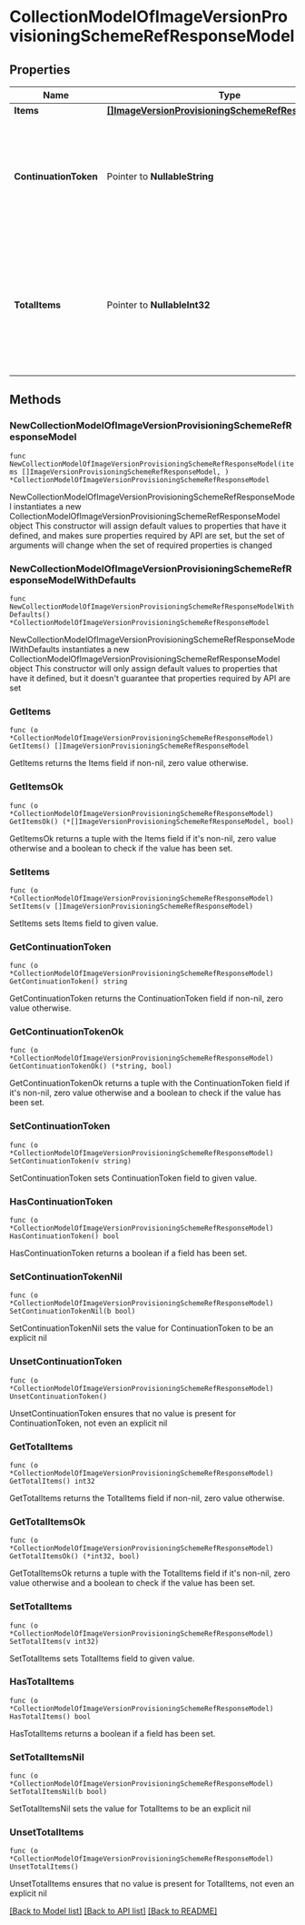 # CollectionModelOfImageVersionProvisioningSchemeRefResponseModel

## Properties

Name | Type | Description | Notes
------------ | ------------- | ------------- | -------------
**Items** | [**[]ImageVersionProvisioningSchemeRefResponseModel**](ImageVersionProvisioningSchemeRefResponseModel.md) | List of items. | 
**ContinuationToken** | Pointer to **NullableString** | If present, indicates to the caller that the query was not complete, and they should call the API again specifying the continuation token as a query parameter. | [optional] 
**TotalItems** | Pointer to **NullableInt32** | Indicates the total number of items in the collection, which may be more than the number of Items returned, if there is a ContinuationToken.  Only returned in the response to &#x60;$search&#x60; APIs. | [optional] 

## Methods

### NewCollectionModelOfImageVersionProvisioningSchemeRefResponseModel

`func NewCollectionModelOfImageVersionProvisioningSchemeRefResponseModel(items []ImageVersionProvisioningSchemeRefResponseModel, ) *CollectionModelOfImageVersionProvisioningSchemeRefResponseModel`

NewCollectionModelOfImageVersionProvisioningSchemeRefResponseModel instantiates a new CollectionModelOfImageVersionProvisioningSchemeRefResponseModel object
This constructor will assign default values to properties that have it defined,
and makes sure properties required by API are set, but the set of arguments
will change when the set of required properties is changed

### NewCollectionModelOfImageVersionProvisioningSchemeRefResponseModelWithDefaults

`func NewCollectionModelOfImageVersionProvisioningSchemeRefResponseModelWithDefaults() *CollectionModelOfImageVersionProvisioningSchemeRefResponseModel`

NewCollectionModelOfImageVersionProvisioningSchemeRefResponseModelWithDefaults instantiates a new CollectionModelOfImageVersionProvisioningSchemeRefResponseModel object
This constructor will only assign default values to properties that have it defined,
but it doesn't guarantee that properties required by API are set

### GetItems

`func (o *CollectionModelOfImageVersionProvisioningSchemeRefResponseModel) GetItems() []ImageVersionProvisioningSchemeRefResponseModel`

GetItems returns the Items field if non-nil, zero value otherwise.

### GetItemsOk

`func (o *CollectionModelOfImageVersionProvisioningSchemeRefResponseModel) GetItemsOk() (*[]ImageVersionProvisioningSchemeRefResponseModel, bool)`

GetItemsOk returns a tuple with the Items field if it's non-nil, zero value otherwise
and a boolean to check if the value has been set.

### SetItems

`func (o *CollectionModelOfImageVersionProvisioningSchemeRefResponseModel) SetItems(v []ImageVersionProvisioningSchemeRefResponseModel)`

SetItems sets Items field to given value.


### GetContinuationToken

`func (o *CollectionModelOfImageVersionProvisioningSchemeRefResponseModel) GetContinuationToken() string`

GetContinuationToken returns the ContinuationToken field if non-nil, zero value otherwise.

### GetContinuationTokenOk

`func (o *CollectionModelOfImageVersionProvisioningSchemeRefResponseModel) GetContinuationTokenOk() (*string, bool)`

GetContinuationTokenOk returns a tuple with the ContinuationToken field if it's non-nil, zero value otherwise
and a boolean to check if the value has been set.

### SetContinuationToken

`func (o *CollectionModelOfImageVersionProvisioningSchemeRefResponseModel) SetContinuationToken(v string)`

SetContinuationToken sets ContinuationToken field to given value.

### HasContinuationToken

`func (o *CollectionModelOfImageVersionProvisioningSchemeRefResponseModel) HasContinuationToken() bool`

HasContinuationToken returns a boolean if a field has been set.

### SetContinuationTokenNil

`func (o *CollectionModelOfImageVersionProvisioningSchemeRefResponseModel) SetContinuationTokenNil(b bool)`

 SetContinuationTokenNil sets the value for ContinuationToken to be an explicit nil

### UnsetContinuationToken
`func (o *CollectionModelOfImageVersionProvisioningSchemeRefResponseModel) UnsetContinuationToken()`

UnsetContinuationToken ensures that no value is present for ContinuationToken, not even an explicit nil
### GetTotalItems

`func (o *CollectionModelOfImageVersionProvisioningSchemeRefResponseModel) GetTotalItems() int32`

GetTotalItems returns the TotalItems field if non-nil, zero value otherwise.

### GetTotalItemsOk

`func (o *CollectionModelOfImageVersionProvisioningSchemeRefResponseModel) GetTotalItemsOk() (*int32, bool)`

GetTotalItemsOk returns a tuple with the TotalItems field if it's non-nil, zero value otherwise
and a boolean to check if the value has been set.

### SetTotalItems

`func (o *CollectionModelOfImageVersionProvisioningSchemeRefResponseModel) SetTotalItems(v int32)`

SetTotalItems sets TotalItems field to given value.

### HasTotalItems

`func (o *CollectionModelOfImageVersionProvisioningSchemeRefResponseModel) HasTotalItems() bool`

HasTotalItems returns a boolean if a field has been set.

### SetTotalItemsNil

`func (o *CollectionModelOfImageVersionProvisioningSchemeRefResponseModel) SetTotalItemsNil(b bool)`

 SetTotalItemsNil sets the value for TotalItems to be an explicit nil

### UnsetTotalItems
`func (o *CollectionModelOfImageVersionProvisioningSchemeRefResponseModel) UnsetTotalItems()`

UnsetTotalItems ensures that no value is present for TotalItems, not even an explicit nil

[[Back to Model list]](../README.md#documentation-for-models) [[Back to API list]](../README.md#documentation-for-api-endpoints) [[Back to README]](../README.md)


